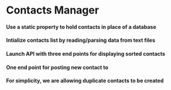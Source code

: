 # Contacts Manager
#### Use a static property to hold contacts in place of a database
#### Intialize contacts list by reading/parsing data from text files
#### Launch API with three end points for displaying sorted contacts
#### One end point for posting new contact to
#### For simplicity, we are allowing duplicate contacts to be created
